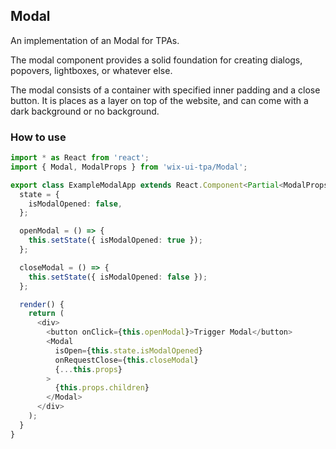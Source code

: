 ## Modal
An implementation of an Modal for TPAs.

The modal component provides a solid foundation for creating dialogs, popovers, lightboxes, or whatever else.

The modal consists of a container with specified inner padding and a close button. It is places as a layer on top of the website, and can come with a dark background or no background.

### How to use
```typescript jsx
import * as React from 'react';
import { Modal, ModalProps } from 'wix-ui-tpa/Modal';

export class ExampleModalApp extends React.Component<Partial<ModalProps>> {
  state = {
    isModalOpened: false,
  };

  openModal = () => {
    this.setState({ isModalOpened: true });
  };

  closeModal = () => {
    this.setState({ isModalOpened: false });
  };

  render() {
    return (
      <div>
        <button onClick={this.openModal}>Trigger Modal</button>
        <Modal
          isOpen={this.state.isModalOpened}
          onRequestClose={this.closeModal}
          {...this.props}
        >
          {this.props.children}
        </Modal>
      </div>
    );
  }
}
```